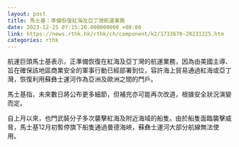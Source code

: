 ```yaml
---
layout: post
title: 馬士基：準備恢復紅海及亞丁灣航運業務
date: 2023-12-25 07:15:20.000000000 +08:00
link: https://news.rthk.hk/rthk/ch/component/k2/1733670-20231225.htm
categories: rthk
---
```


航運巨頭馬士基表示，正準備恢復在紅海及亞丁灣的航運業務，因為由美國主導、旨在確保該地區商業安全的軍事行動已經部署到位，容許海上貿易通過紅海或亞丁灣，恢復利用蘇彝士運河作為亞洲及歐洲之間的門戶。

馬士基指，未來數日將公布更多細節，但補充亦可能再次改道，根據安全狀況演變而定。

自上月以來，也門武裝分子多次襲擊紅海及附近海域的船隻。由於船隻面臨襲擊威脅，馬士基12月初暫停旗下船隻通過曼德海峽，蘇彝士運河大部分航線無法使用。
